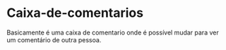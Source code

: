 # Caixa-de-comentarios
Basicamente é uma caixa de comentario onde é possível mudar para ver um comentário de outra pessoa.
